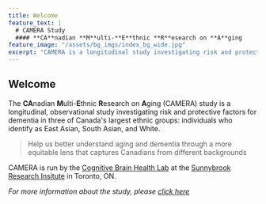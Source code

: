 ```yaml
---
title: Welcome
feature_text: |
  # CAMERA Study
  #### **CA**nadian **M**ulti-**E**thnic **R**esearch on **A**ging 
feature_image: "/assets/bg_imgs/index_bg_wide.jpg"
excerpt: "CAMERA is a longitudinal study investigating risk and protective factors for dementia in three of Canada's largest ethnic groups: individuals who identify as East Asian, South Asian, and White."
---
```

## Welcome
The <b>CA</b>nadian <B>M</b>ulti-<b>E</b>thnic <b>R</b>esearch on <b>A</b>ging (CAMERA) study is a longitudinal, observational 
study investigating risk and protective factors for dementia in three of Canada's largest ethnic groups: individuals who 
identify as East Asian, South Asian, and White.<br/>

> Help us better understand aging and dementia through a more equitable lens that captures Canadians from different backgrounds

CAMERA is run by the [Cognitive Brain Health Lab](https://cbhlab.github.io) at the [Sunnybrook Research Insitute](https://sunnybrook.ca/research/) 
in Toronto, ON.<br/>

<em>For more information about the study, please [click here](/about.md)</em>
